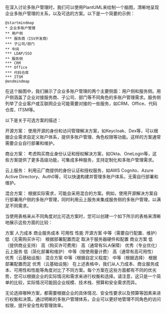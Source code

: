 
在深入讨论多账户管理时，我们可以使用PlantUML来绘制一个脑图，清晰地呈现企业多账户管理的关系，以及可选的方案。以下是一个简要的示例：

```plantuml
@startmindmap
* 企业多账户管理
** 用户侧
*** 服务商（ISV开发商）
*** 子公司/部门
** 中间
*** LDAP/SSO
** 服务侧
*** CRM
*** Office
*** 代码仓库
*** ITSM
@endmindmap
```

在这个脑图中，我们展示了企业多账户管理的两个主要侧面：用户侧和服务侧。用户侧涵盖了企业对接服务商、子公司、部门等不同角色的多账户管理需求。服务侧列举了企业客户或互联网企业可能需要对接的一些服务，如CRM、Office、代码仓库、ITSM等。

以下是关于可选方案的描述：

开源方案： 使用开源的身份和访问管理解决方案，如Keycloak、Dex等，可以根据企业需求自定义账户体系，提供多账户管理、角色权限等功能。这样的方案通常需要企业自行部署和维护。

商业方案： 考虑购买商业身份认证和授权解决方案，如Okta、OneLogin等，这些方案提供了更多高级功能，可集成多种服务，支持定制化和多账户管理需求。

云上服务： 利用云厂商提供的身份认证和授权服务，如AWS Cognito、Azure Active Directory、Auth0等，可以快速构建并管理多账户体系，无需自行部署和维护。

混合方案： 根据实际需求，可能会采用混合的方案。例如，使用开源解决方案自行部署用户侧的多账户管理，同时利用云上服务来集成服务侧的多账户管理，以满足不同需求。

当使用表格来从不同角度对比可选方案时，您可以创建一个如下所示的表格来清晰地展示这些方面的比较：

方案	人力成本	商业服务成本	可用性	性能
开源方案	中等（需要自行配置、维护）	低（无需购买许可）	根据部署配置而定	取决于服务器硬件和配置
商业方案	低（提供商业支持）	高（购买许可费用）	高（通常有SLA保障）	优秀（专业优化）
云上服务	低（简化部署和维护）	中等（按使用量计费）	高（通常有高可用性）	优秀（云基础设施）
混合方案	中等（根据自定义程度）	中等（根据选择）	根据部署配置而定	优秀（云基础设施）
在上述表格中，我们从人力成本、商业服务成本、可用性和性能等角度对比了不同方案。每个方案在这些方面都有不同的优劣势，您可以根据企业的实际情况和需求来进行权衡和选择。请注意，这只是一个简单的比较，实际情况可能因企业规模、技术栈、预算和安全需求而异。

无论选择哪种方案，都需要根据企业的具体情况、安全性要求以及预算等因素来进行权衡和决策。通过明晰的多账户管理体系，企业可以更好地管理不同角色的访问权限，提升安全性和管理效率。

